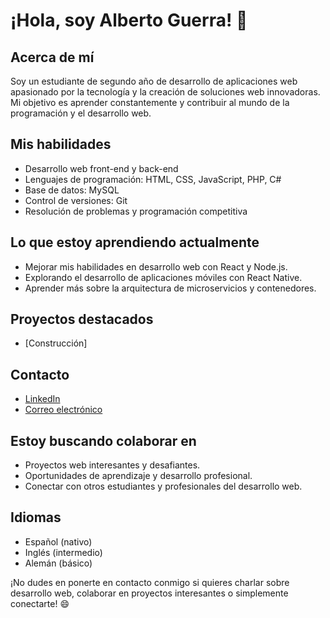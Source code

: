 # ¡Hola, soy Alberto Guerra! 👋

## Acerca de mí
Soy un estudiante de segundo año de desarrollo de aplicaciones web apasionado por la tecnología y la creación de soluciones web innovadoras. Mi objetivo es aprender constantemente y contribuir al mundo de la programación y el desarrollo web.

## Mis habilidades
- Desarrollo web front-end y back-end
- Lenguajes de programación: HTML, CSS, JavaScript, PHP, C#
- Base de datos: MySQL
- Control de versiones: Git
- Resolución de problemas y programación competitiva

## Lo que estoy aprendiendo actualmente
- Mejorar mis habilidades en desarrollo web con React y Node.js.
- Explorando el desarrollo de aplicaciones móviles con React Native.
- Aprender más sobre la arquitectura de microservicios y contenedores.

## Proyectos destacados
 - [Construcción]

## Contacto
- [LinkedIn](www.linkedin.com/in/albertoguerra4)
- [Correo electrónico](mailto:albertoguerra4@gmail.com)

## Estoy buscando colaborar en
- Proyectos web interesantes y desafiantes.
- Oportunidades de aprendizaje y desarrollo profesional.
- Conectar con otros estudiantes y profesionales del desarrollo web.

## Idiomas
- Español (nativo)
- Inglés (intermedio)
- Alemán (básico)

¡No dudes en ponerte en contacto conmigo si quieres charlar sobre desarrollo web, colaborar en proyectos interesantes o simplemente conectarte! 😄
